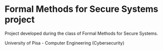 # Formal Methods for Secure Systems project

Project developed during the class of Formal Methods for Secure Systems.

University of Pisa - Computer Engineering (Cybersecurity)
